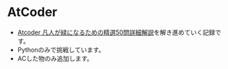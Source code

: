 # AtCoder
- [Atcoder 凡人が緑になるための精選50問詳細解説](https://qiita.com/sano192/items/eb2c9cbee6ec4dc79aaf)を解き進めていく記録です。
- Pythonのみで挑戦しています。
- ACした物のみ追加します。
